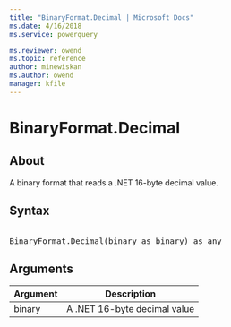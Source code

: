 ```yaml
---
title: "BinaryFormat.Decimal | Microsoft Docs"
ms.date: 4/16/2018
ms.service: powerquery

ms.reviewer: owend
ms.topic: reference
author: minewiskan
ms.author: owend
manager: kfile
---
```

# BinaryFormat.Decimal

  
## About  
A binary format that reads a .NET 16-byte decimal value.  
  
## Syntax

<pre>  
BinaryFormat.Decimal(binary as binary) as any  
</pre>  
  
## Arguments  
  
|Argument|Description|  
|------------|---------------|  
|binary|A .NET 16-byte decimal value|  
  
